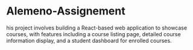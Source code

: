# Alemeno-Assignement
his project involves building a React-based web application to showcase courses, with features including a course listing page, detailed course information display, and a student dashboard for enrolled courses.
